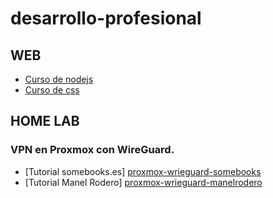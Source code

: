 # desarrollo-profesional

## WEB

* [Curso de nodejs][curso-node-midu]
* [Curso de css][curso-css-midu]

## HOME LAB

### VPN en Proxmox con WireGuard.
* [Tutorial somebooks.es] [proxmox-wrieguard-somebooks]
* [Tutorial Manel Rodero] [proxmox-wrieguard-manelrodero]




[curso-node-midu]: https://youtube.com/playlist?list=PLUofhDIg_38qm2oPOV-IRTTEKyrVBBaU7&si=uXyWHMRldCwgLS0h
[curso-css-midu]: https://youtu.be/TlJbu0BMLaY?si=dx0heQ8Z-od3XmjS

[proxmox-wrieguard-somebooks]: https://somebooks.es/instalar-wireguard-en-un-contenedor-proxmox-ve-parte-1/
[proxmox-wrieguard-manelrodero]: https://www.manelrodero.com/blog/instalar-wireguard-en-proxmox-lxc